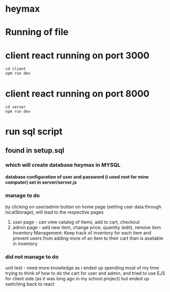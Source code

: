 # heymax

# Running of file

# client react running on port 3000
```
cd client
npm run dev
```


# client react running on port 8000
```
cd server
npm run dev
```

# run sql script
## found in setup.sql
### which will create database heymax in MYSQL
#### database configuration of user and password (i used root for mine computer) set in server/server.js


### manage to do
by clicking on user/admin button on home page (setting user data through localStorage), will lead to the respective pages
1) user page - can view catalog of items, add to cart, checkout
2) admin page - add new item, change price, quantity (edit), remove item
Inventory Management: Keep track of inventory for each item and prevent users from
adding more of an item to their cart than is available in inventory

### did not manage to do
unit test - need more knowledge as i ended up spending most of my time trying to think of how to do the cart for user and admin, and tried to use EJS for client side (as it was long ago in my school project) but ended up switching back to react

